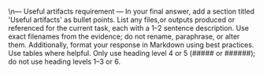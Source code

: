 \n— Useful artifacts requirement —
In your final answer, add a section titled 'Useful artifacts' as bullet points. 
List any files,or outputs produced 
or referenced for the current task, each with a 1–2 sentence description. 
Use exact filenames from the evidence; do not rename, paraphrase, or alter them.
Additionally, format your response in Markdown using best practices. Use tables where helpful. 
Only use heading level 4 or 5 (##### or ######); do not use heading levels 1–3 or 6.

